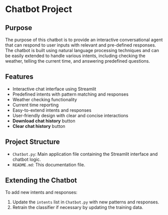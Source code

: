 # Chatbot Project

## Purpose
The purpose of this chatbot is to provide an interactive conversational agent that can respond to user inputs with relevant and pre-defined responses. The chatbot is built using natural language processing techniques and can be easily extended to handle various intents, including checking the weather, telling the current time, and answering predefined questions.

## Features

- Interactive chat interface using Streamlit
- Predefined intents with pattern matching and responses
- Weather checking functionality
- Current time reporting
- Easy-to-extend intents and responses
- User-friendly design with clear and concise interactions
- **Download chat history** button
- **Clear chat history** button

## Project Structure
- `Chatbot.py`: Main application file containing the Streamlit interface and chatbot logic.
- `README.md`: This documentation file.

## Extending the Chatbot
To add new intents and responses:
1. Update the `intents` list in `Chatbot.py` with new patterns and responses.
2. Retrain the classifier if necessary by updating the training data.





